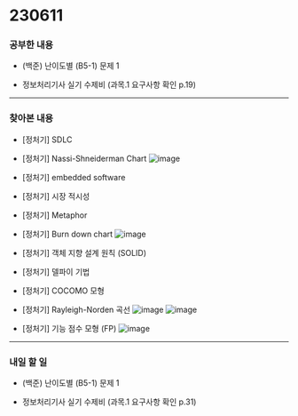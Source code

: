 # 230611

### 공부한 내용

- (백준) 난이도별 (B5-1) 문제 1

- 정보처리기사 실기 수제비 (과목.1 요구사항 확인 p.19)

---

### 찾아본 내용

- [정처기] SDLC

- [정처기] Nassi-Shneiderman Chart
  ![image](https://1.bp.blogspot.com/-NuEffnkLfBc/XWjP1qUqXvI/AAAAAAAABpg/t9OhJHH39GUssOvPlGfOesTQqFmwRzVtQCLcBGAs/s400/%25EC%25BA%25A1%25EC%25B2%2598.JPG)

- [정처기] embedded software

- [정처기] 시장 적시성

- [정처기] Metaphor

- [정처기] Burn down chart
  ![image](https://support.content.office.net/ko-kr/media/30254b95-26e2-4a99-a347-0d7d3294bb58.png)

- [정처기] 객체 지향 설계 원칙 (SOLID)

- [정처기] 델파이 기법

- [정처기] COCOMO 모형

- [정처기] Rayleigh-Norden 곡선
  ![image](https://flylib.com/books/1/428/1/html/2/files/07fig01.gif)
  ![image](https://img1.daumcdn.net/thumb/R1280x0/?scode=mtistory2&fname=https%3A%2F%2Fblog.kakaocdn.net%2Fdn%2FVWciJ%2FbtqGdCZdn7x%2FjaGJb1ozeCYXwtSc60iH31%2Fimg.jpg)

- [정처기] 기능 점수 모형 (FP)
  ![image](https://blog.kakaocdn.net/dn/Bqg78/btqF9bBRfnH/lksG0qIyKAAvu0MMdUEV20/img.jpg)

---

### 내일 할 일

- (백준) 난이도별 (B5-1) 문제 1

- 정보처리기사 실기 수제비 (과목.1 요구사항 확인 p.31)
